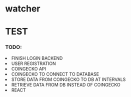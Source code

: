 # watcher
# TEST


<div>
<h3>TODO:</h3>
<li>FINISH LOGIN BACKEND</li>
<li>USER REGISTRATION</li>
<li>COINGECKO API</li>
<li>COINGECKO TO CONNECT TO DATABASE</li>
<li>STORE DATA FROM COINGECKO TO DB AT INTERVALS</li>
<li>RETRIEVE DATA FROM DB INSTEAD OF COINGECKO</li>
<li>REACT</li>
</div>
